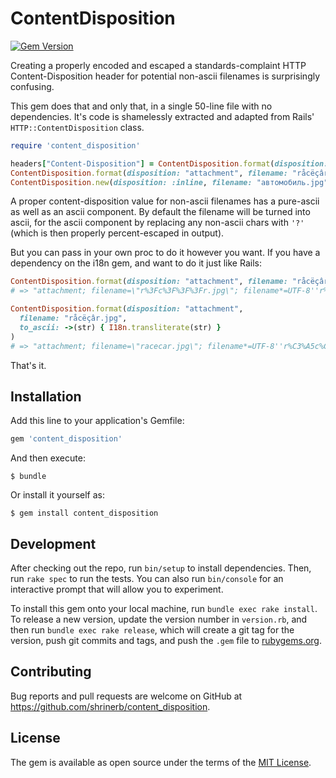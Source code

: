 # ContentDisposition

[![Gem Version](https://badge.fury.io/rb/content_disposition.svg)](https://badge.fury.io/rb/content_disposition)

Creating a properly encoded and escaped a standards-complaint HTTP
Content-Disposition header for potential non-ascii filenames is surprisingly
confusing.

This gem does that and only that, in a single 50-line file with no dependencies.
It's code is shamelessly extracted and adapted from Rails'
`HTTP::ContentDisposition` class.

```ruby
require 'content_disposition'

headers["Content-Disposition"] = ContentDisposition.format(disposition: :attachment, filename: "racecar.jpg")
ContentDisposition.format(disposition: "attachment", filename: "råcëçâr.jpg")
ContentDisposition.new(disposition: :inline, filename: "автомобиль.jpg")
```

A proper content-disposition value for non-ascii filenames has a pure-ascii
as well as an ascii component. By default the filename will be turned into ascii,
for the ascii component by replacing any non-ascii chars with `'?'` (which is
then properly percent-escaped in output).

But you can pass in your own proc to do it however you want. If you have a
dependency on the i18n gem, and want to do it just like Rails:

```ruby
ContentDisposition.format(disposition: "attachment", filename: "råcëçâr.jpg")
# => "attachment; filename=\"r%3Fc%3F%3F%3Fr.jpg\"; filename*=UTF-8''r%C3%A5c%C3%AB%C3%A7%C3%A2r.jpg"

ContentDisposition.format(disposition: "attachment",
  filename: "råcëçâr.jpg",
  to_ascii: ->(str) { I18n.transliterate(str) }
)
# => "attachment; filename=\"racecar.jpg\"; filename*=UTF-8''r%C3%A5c%C3%AB%C3%A7%C3%A2r.jpg"
```

That's it.

## Installation

Add this line to your application's Gemfile:

```ruby
gem 'content_disposition'
```

And then execute:

    $ bundle

Or install it yourself as:

    $ gem install content_disposition


## Development

After checking out the repo, run `bin/setup` to install dependencies. Then, run `rake spec` to run the tests. You can also run `bin/console` for an interactive prompt that will allow you to experiment.

To install this gem onto your local machine, run `bundle exec rake install`. To release a new version, update the version number in `version.rb`, and then run `bundle exec rake release`, which will create a git tag for the version, push git commits and tags, and push the `.gem` file to [rubygems.org](https://rubygems.org).

## Contributing

Bug reports and pull requests are welcome on GitHub at https://github.com/shrinerb/content_disposition.

## License

The gem is available as open source under the terms of the [MIT License](https://opensource.org/licenses/MIT).
